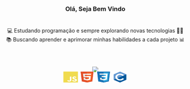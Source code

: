 #

<h3 align="center">Olá, Seja Bem Vindo</h3>

#

<div>
    <p align="center"> 💻 Estudando programação e sempre explorando novas tecnologias 👨‍💻 <br>  📚 Buscando aprender e aprimorar minhas habilidades a cada projeto 📊 </p>
</div>

#

<br>
<div align="center"> 
<img align="center" src="https://github-readme-stats.vercel.app/api/top-langs/?username=LuanDevCodes&layout=donut&&langs_count=16&theme=chartreuse-dark"/>
</div>

<div align="center"> 
    <div style="display: inline_block; margin-top: -20px;">
<img align="left" alt="" height="180" alt="coding-time" src="novogif.gif">
    <br>
    <img align="center" height="30" width="40" alt="js-icon" src="https://raw.githubusercontent.com/devicons/devicon/master/icons/javascript/javascript-plain.svg">
    <img align="center" height="30" width="40" alt="html-icon" src="https://raw.githubusercontent.com/devicons/devicon/master/icons/html5/html5-original.svg">
    <img align="center" height="30" width="40" alt="css-icon" src="https://raw.githubusercontent.com/devicons/devicon/master/icons/css3/css3-original.svg">
    <img align="center" height="30" width="40" alt="c-icon" src="https://raw.githubusercontent.com/devicons/devicon/master/icons/c/c-original.svg">
</div>

#
